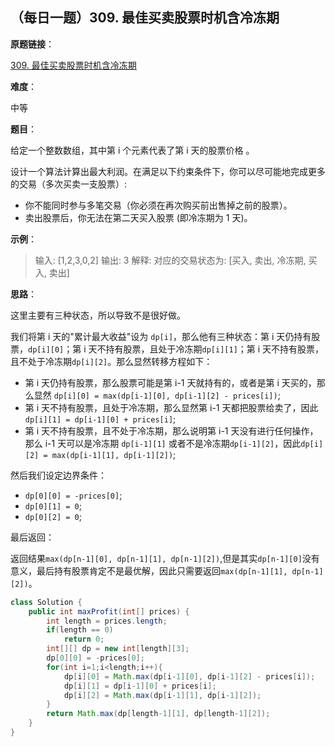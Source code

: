## （每日一题）309. 最佳买卖股票时机含冷冻期

**原题链接**：

[309. 最佳买卖股票时机含冷冻期](https://leetcode-cn.com/problems/best-time-to-buy-and-sell-stock-with-cooldown/)

**难度**：

中等

**题目**：

给定一个整数数组，其中第 i 个元素代表了第 i 天的股票价格 。​

设计一个算法计算出最大利润。在满足以下约束条件下，你可以尽可能地完成更多的交易（多次买卖一支股票）:

* 你不能同时参与多笔交易（你必须在再次购买前出售掉之前的股票）。
* 卖出股票后，你无法在第二天买入股票 (即冷冻期为 1 天)。

**示例**：

>输入: [1,2,3,0,2]
输出: 3 
解释: 对应的交易状态为: [买入, 卖出, 冷冻期, 买入, 卖出]

**思路**：

这里主要有三种状态，所以导致不是很好做。

我们将第 i 天的"累计最大收益"设为 `dp[i]`，那么他有三种状态：第 i 天仍持有股票，`dp[i][0]`；第 i 天不持有股票，且处于冷冻期`dp[i][1]`；第 i 天不持有股票，且不处于冷冻期`dp[i][2]`。那么显然转移方程如下：

* 第 i 天仍持有股票，那么股票可能是第 i-1 天就持有的，或者是第 i 天买的，那么显然 `dp[i][0] = max(dp[i-1][0], dp[i-1][2] - prices[i])`;
* 第 i 天不持有股票，且处于冷冻期，那么显然第 i-1 天都把股票给卖了，因此 `dp[i][1] = dp[i-1][0] + prices[i]`;
* 第 i 天不持有股票，且不处于冷冻期，那么说明第 i-1 天没有进行任何操作，那么 i-1 天可以是冷冻期 `dp[i-1][1]` 或者不是冷冻期`dp[i-1][2]`，因此`dp[i][2] = max(dp[i-1][1], dp[i-1][2])`;

然后我们设定边界条件：

* `dp[0][0] = -prices[0]`;
* `dp[0][1] = 0`;
* `dp[0][2] = 0`;

最后返回：

返回结果`max(dp[n-1][0], dp[n-1][1], dp[n-1][2])`,但是其实`dp[n-1][0]`没有意义，最后持有股票肯定不是最优解，因此只需要返回`max(dp[n-1][1], dp[n-1][2])`。

```java
class Solution {
    public int maxProfit(int[] prices) {
    	int length = prices.length;
    	if(length == 0)
            return 0;
    	int[][] dp = new int[length][3];
    	dp[0][0] = -prices[0];
    	for(int i=1;i<length;i++){
    		dp[i][0] = Math.max(dp[i-1][0], dp[i-1][2] - prices[i]);
    		dp[i][1] = dp[i-1][0] + prices[i];
    		dp[i][2] = Math.max(dp[i-1][1], dp[i-1][2]);
    	}
    	return Math.max(dp[length-1][1], dp[length-1][2]);
    }
}
```